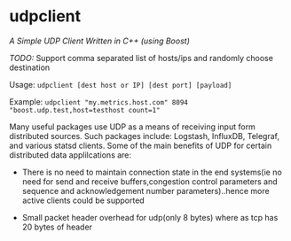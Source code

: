 # udpclient

*A Simple UDP Client Written in C++ (using Boost)*

*TODO:* Support comma separated list of hosts/ips and randomly choose destination

Usage: `udpclient [dest host or IP] [dest port] [payload]`

Example: `udpclient "my.metrics.host.com" 8094 "boost.udp.test,host=testhost count=1"`

Many useful packages use UDP as a means of receiving input form distributed sources. Such packages include: Logstash, InfluxDB, Telegraf, and various statsd clients.  Some of the main benefits of UDP for certain distributed data applilcations are:

- There is no need to maintain connection state in the end systems(ie no need for send and receive buffers,congestion control parameters and sequence and acknowledgement number parameters)..hence more active clients could be supported

- Small packet header overhead for udp(only 8 bytes) where as tcp has 20 bytes of header
